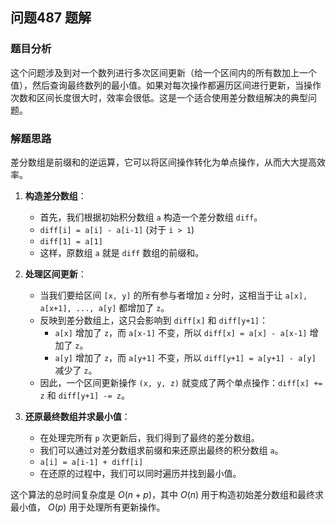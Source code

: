 ## 问题487 题解

### 题目分析

这个问题涉及到对一个数列进行多次区间更新（给一个区间内的所有数加上一个值），然后查询最终数列的最小值。如果对每次操作都遍历区间进行更新，当操作次数和区间长度很大时，效率会很低。这是一个适合使用差分数组解决的典型问题。

### 解题思路

差分数组是前缀和的逆运算，它可以将区间操作转化为单点操作，从而大大提高效率。

1.  **构造差分数组**：
    -   首先，我们根据初始积分数组 `a` 构造一个差分数组 `diff`。
    -   `diff[i] = a[i] - a[i-1]` (对于 `i > 1`)
    -   `diff[1] = a[1]`
    -   这样，原数组 `a` 就是 `diff` 数组的前缀和。

2.  **处理区间更新**：
    -   当我们要给区间 `[x, y]` 的所有参与者增加 `z` 分时，这相当于让 `a[x], a[x+1], ..., a[y]` 都增加了 `z`。
    -   反映到差分数组上，这只会影响到 `diff[x]` 和 `diff[y+1]`：
        -   `a[x]` 增加了 `z`，而 `a[x-1]` 不变，所以 `diff[x] = a[x] - a[x-1]` 增加了 `z`。
        -   `a[y]` 增加了 `z`，而 `a[y+1]` 不变，所以 `diff[y+1] = a[y+1] - a[y]` 减少了 `z`。
    -   因此，一个区间更新操作 `(x, y, z)` 就变成了两个单点操作：`diff[x] += z` 和 `diff[y+1] -= z`。

3.  **还原最终数组并求最小值**：
    -   在处理完所有 `p` 次更新后，我们得到了最终的差分数组。
    -   我们可以通过对差分数组求前缀和来还原出最终的积分数组 `a`。
    -   `a[i] = a[i-1] + diff[i]`
    -   在还原的过程中，我们可以同时遍历并找到最小值。

这个算法的总时间复杂度是 $O(n+p)$，其中 $O(n)$ 用于构造初始差分数组和最终求最小值， $O(p)$ 用于处理所有更新操作。
